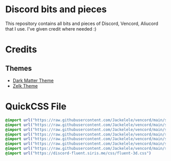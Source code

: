 # Discord bits and pieces

This repository contains all bits and pieces of Discord, Vencord, Aliucord that I use. I've given credit where needed :) 


# Credits

## Themes
- [Dark Matter Theme](https://github.com/DiscordStyles/DarkMatter)
- [Zelk Theme](https://github.com/schnensch0/zelk)


# QuickCSS File

```css
@import url("https://raw.githubusercontent.com/Jackelele/vencord/main/snippets/BetterToolbar.css");
@import url("https://raw.githubusercontent.com/Jackelele/vencord/main/snippets/HideGiftBox.css");
@import url("https://raw.githubusercontent.com/Jackelele/vencord/main/snippets/Pronouns.css");
@import url("https://raw.githubusercontent.com/Jackelele/vencord/main/snippets/ReadAll-ColourFix.css");
@import url("https://raw.githubusercontent.com/Jackelele/vencord/main/snippets/UserPanelCollapse.css");
@import url("https://raw.githubusercontent.com/Jackelele/vencord/main/snippets/OnekoMessageBar.css");
@import url("https://raw.githubusercontent.com/Jackelele/vencord/main/snippets/BetterProfiles.css");
@import url("https://discord-fluent.siris.me/css/fluent-3d.css")
```
